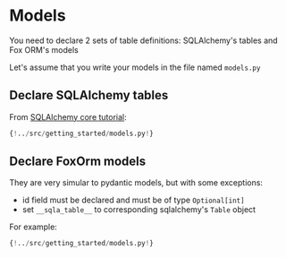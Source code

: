 # Models

You need to declare 2 sets of table definitions: SQLAlchemy's tables and Fox ORM's models

Let's assume that you write your models in the file named `models.py`

## Declare SQLAlchemy tables

From [SQLAlchemy core tutorial](https://docs.sqlalchemy.org/en/14/core/metadata.html):

```python hl_lines="4-5 9-18"
{!../src/getting_started/models.py!}
```

## Declare FoxOrm models

They are very simular to pydantic models, but with some exceptions:

* id field must be declared and must be of type `Optional[int]`
* set `__sqla_table__` to corresponding sqlalchemy's `Table` object

For example:

```python hl_lines="1-2 7 21-29"
{!../src/getting_started/models.py!}
```
